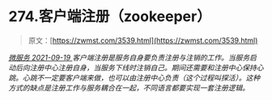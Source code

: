 <!--yml
category: 未分类
date: 0001-01-01 00:00:00
-->

# 274.客户端注册（zookeeper）

> 原文：[https://zwmst.com/3539.html](https://zwmst.com/3539.html)

   [ *微服务* ](https://zwmst.com/%e5%be%ae%e6%9c%8d%e5%8a%a1)*[ <time datetime="2021-09-19T21:08:58+08:00"> 2021-09-19 </time> ](https://zwmst.com/3539.html)  客户端注册是服务自身要负责注册与注销的工作。当服务启动后向注册中心注册自身，当服务下线时注销自己。期间还需要和注册中心保持心跳。心跳不一定要客户端来做，也可以由注册中心负责（这个过程叫探活）。这种方式的缺点是注册工作与服务耦合在一起，不同语言都要实现一套注册逻辑。*
